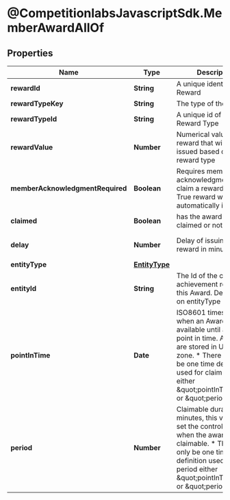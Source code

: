 # @CompetitionlabsJavascriptSdk.MemberAwardAllOf

## Properties

Name | Type | Description | Notes
------------ | ------------- | ------------- | -------------
**rewardId** | **String** | A unique identifier of a Reward | 
**rewardTypeKey** | **String** | The type of the Reward | 
**rewardTypeId** | **String** | A unique id of the Reward Type | 
**rewardValue** | **Number** | Numerical value of the reward that will be issued based on the reward type | 
**memberAcknowledgmentRequired** | **Boolean** | Requires member acknowledgment to claim a reward. If set to True reward will not be automatically issued | [optional] [default to false]
**claimed** | **Boolean** | has the award been claimed or not | 
**delay** | **Number** | Delay of issuing a reward in minutes | [optional] [default to 0]
**entityType** | [**EntityType**](EntityType.md) |  | 
**entityId** | **String** | The Id of the contest or achievement related to this Award. Dependant on entityType | 
**pointInTime** | **Date** | ISO8601 timestamp for when an Award is available until a specific point in time. All records are stored in UTC time zone. * There can only be one time definition used for claim period either \&quot;pointInTime\&quot; or \&quot;period\&quot; | [optional] 
**period** | **Number** | Claimable duration in minutes, this value will set the controls until when the award is claimable. * There can only be one time definition used for claim period either \&quot;pointInTime\&quot; or \&quot;period\&quot; | [optional] [default to 0]


